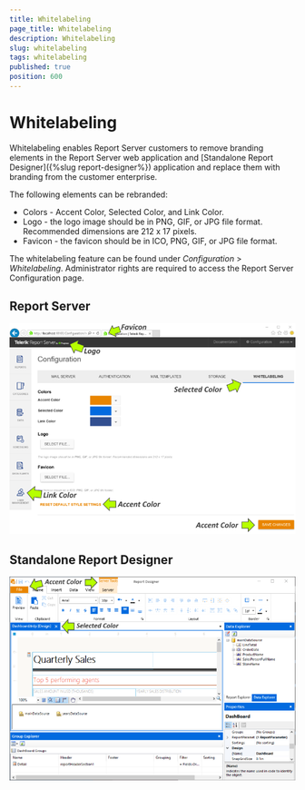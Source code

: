 ```yaml
---
title: Whitelabeling
page_title: Whitelabeling
description: Whitelabeling
slug: whitelabeling
tags: whitelabeling
published: true
position: 600
---
```


# Whitelabeling

Whitelabeling enables Report Server customers to remove branding elements in the Report Server web application and [Standalone Report Designer]({%slug report-designer%}) application and replace them with branding from the customer enterprise.

The following elements can be rebranded:

* Colors - Accent Color, Selected Color, and Link Color.
* Logo - the logo image should be in PNG, GIF, or JPG file format. Recommended dimensions are 212 x 17 pixels.
* Favicon - the favicon should be in ICO, PNG, GIF, or JPG file format.

The whitelabeling feature can be found under _Configuration_ > _Whitelabeling_. Administrator rights are required to access the Report Server Configuration page.

## Report Server ##
![rs-whitelabeling](../../images/report-server-images/whitelabeling/report-server-whitelabeling.png)

## Standalone Report Designer ##
![eud-whitelabeling](../../images/report-server-images/whitelabeling/designer-whitelabeling.png)